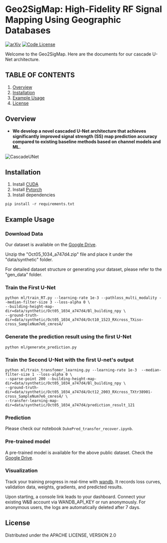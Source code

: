 # Geo2SigMap: High-Fidelity RF Signal Mapping Using Geographic Databases
[![arXiv](https://img.shields.io/badge/arXiv-2312.14303-green?color=FF8000?color=009922)](https://arxiv.org/abs/2312.14303)
[![Code License](https://img.shields.io/badge/Code%20License-Apache_2.0-yellow.svg)](https://github.com/dvlab-research/LongLoRA/blob/main/LICENSE)


Welcome to the Geo2SigMap. Here are the documents for our cascade U-Net architecture. 

## TABLE OF CONTENTS
1. [Overview](#overview)
2. [Installation](#installation)
3. [Example Usage](#example-usage)
4. [License](#license)

## Overview

* **We develop a novel cascaded U-Net architecture that achieves significantly improved signal strength (SS) map prediction accuracy compared to existing baseline methods based on channel models and ML.**

![CascadeUNet](https://github.com/functions-lab/geo2sigmap/assets/24806755/f7daa234-5f01-4bf5-895a-f5b10410a806)
   
## Installation

1. Install [CUDA](https://developer.nvidia.com/cuda-downloads)
2. Install [Pytorch](https://pytorch.org/get-started/locally/)
3. Install dependencies
```console
pip install -r requirements.txt
```



## Example Usage

### Download Data

Our dataset is available on the [Google Drive](https://drive.google.com/drive/folders/1x3lM8a2jTl197D0C10eFCBiUgEtFmZwq?usp=sharing).

Unzip the "Oct05_1034_a747d4.zip" file and place it under the "data/synthetic" folder.

For detailed dataset structure or generating your dataset, please refer to the "gen_data" folder.

### Train the First U-Net

```console
python ml/train_RT.py --learning-rate 1e-3 --pathloss_multi_modality --median-filter-size 3 --loss-alpha 0 \
--building-height-map-dir=data/synthetic/Oct05_1034_a747d4/Bl_building_npy \
--ground-truth-dir=data/synthetic/Oct05_1034_a747d4/Oct10_1523_RXcross_TXiso-cross_SampleNum7e6_cmres4/
```
### Generate the prediction result using the first U-Net

```console
python ml/generate_prediction.py
```

### Train the Second U-Net with the first U-net's output

```console
python ml/train_transfomer_learning.py --learning-rate 1e-3  --median-filter-size 1 --loss-alpha 0 \
--sparse-point 200 --building-height-map-dir=data/synthetic/Oct05_1034_a747d4/Bl_building_npy \
--ground-truth-dir=data/synthetic/Oct05_1034_a747d4/Oct12_2003_RXcross_TXtr38901-cross_SampleNum7e6_cmres4/ \
--transfer-learning-map-dir=data/synthetic/Oct05_1034_a747d4/prediction_result_121
```

### Prediction

Please check our notebook `DukePred_transfer_recover.ipynb`. 

### Pre-trained model

A pre-trained model is available for the above public dataset. Check the [Google Drive](https://drive.google.com/drive/folders/1x3lM8a2jTl197D0C10eFCBiUgEtFmZwq?usp=sharing).



### Visualization

Track your training progress in real-time with [wandb](https://wandb.ai/site). It records loss curves, validation data, weights, gradients, and predicted results. 

Upon starting, a console link leads to your dashboard. Connect your existing W&B account via WANDB_API_KEY or run anonymously. For anonymous users, the logs are automatically deleted after 7 days.



    




## License

Distributed under the APACHE LICENSE, VERSION 2.0
